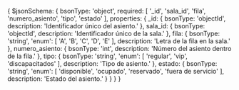 {
    $jsonSchema: {
      bsonType: 'object',
      required: [
        '_id',
        'sala_id',
        'fila',
        'numero_asiento',
        'tipo',
        'estado'
      ],
      properties: {
        _id: {
          bsonType: 'objectId',
          description: 'Identificador único del asiento.'
        },
        sala_id: {
          bsonType: 'objectId',
          description: 'Identificador único de la sala.'
        },
        fila: {
          bsonType: 'string',
          'enum': [
            'A',
            'B',
            'C',
            'D',
            'E'
          ],
          description: 'Letra de la fila en la sala.'
        },
        numero_asiento: {
          bsonType: 'int',
          description: 'Número del asiento dentro de la fila.'
        },
        tipo: {
          bsonType: 'string',
          'enum': [
            'regular',
            'vip',
            'discapacitados'
          ],
          description: 'Tipo de asiento.'
        },
        estado: {
          bsonType: 'string',
          'enum': [
            'disponible',
            'ocupado',
            'reservado',
            'fuera de servicio'
          ],
          description: 'Estado del asiento.'
        }
      }
    }
  }